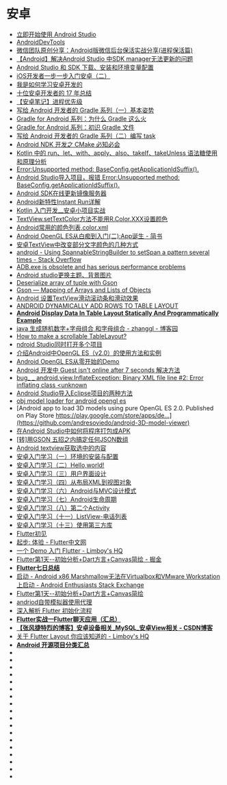 # 安卓

*   [立即开始使用 Android Studio](http://www.android-studio.org/)
*   [AndroidDevTools](https://www.androiddevtools.cn/)
*   [微信团队原创分享：Android版微信后台保活实战分享(进程保活篇)](http://www.52im.net/thread-210-1-1.html)
*   [【Android】解决Android Studio 中SDK manager无法更新的问题](https://blog.csdn.net/lchad/article/details/42110647)
*   [Android Studio 和 SDK 下载、安装和环境变量配置](https://blog.csdn.net/siwuxie095/article/details/53431818)
*   [iOS开发者一步一步入门安卓（二）](https://www.jianshu.com/p/342191da2a33)
*   [我是如何学习安卓开发的](https://mp.weixin.qq.com/s/fkNRpubQMxaxVaycA4hNLw?utm_source=tuicool&utm_medium=referral)
*   [十位安卓开发者的 17 年总结](https://blog.csdn.net/D29h1jQy3akVx/article/details/78950096?utm_source=tuicool&utm_medium=referral)
*   [【安卓笔记】进程优先级](http://blog.csdn.net/chdjj/article/details/19293349?utm_source=tuicool&utm_medium=referral)
*   [写给 Android 开发者的 Gradle 系列（一）基本姿势](https://mp.weixin.qq.com/s?__biz=MzI1ODQ3NDA2Mg==&mid=2247484313&idx=1&sn=d20e10eca8917436e4a19b99b8c1430b&chksm=ea06eab8dd7163aec3f040a946f1bdc35b53bb880b5f1f84c3405bb823a11f8be4731539b95f&mpshare=1&scene=23&srcid=1010O0lm3Hw0drZT9cvGaWX3#rd)
*   [Gradle for Android 系列：为什么 Gradle 这么火](https://mp.weixin.qq.com/s?__biz=MzI1ODQ3NDA2Mg==&mid=2247483855&idx=1&sn=1f8552de8f7fb14af208f31d9d77f87d&chksm=ea06e8eedd7161f8bec27647e066a1fc545a5ad8199b72f98f14b6fe3543045733d1755f9632&scene=21#wechat_redirect)
*   [Gradle for Android 系列：初识 Gradle 文件](https://mp.weixin.qq.com/s?__biz=MzI1ODQ3NDA2Mg==&mid=2247483860&idx=1&sn=b2a461b5ae32ec7ea8f83988fc80a557&chksm=ea06e8f5dd7161e3e3bc7091934be2fcea9020b463d439cddf803989e92dac6294b29d77a657&scene=21#wechat_redirect)
*   [写给 Android 开发者的 Gradle 系列（二）编写 task](https://mp.weixin.qq.com/s?__biz=MzI1ODQ3NDA2Mg==&mid=2247484336&idx=1&sn=3ca6b61b815b7ddc8985f8c496aa0bd2&chksm=ea06ea91dd716387f7af43e8081cb40a92b2e51a4308d8df72ba8e42dd4e042f62f601fa3305&mpshare=1&scene=23&srcid=1010ZJMtcpIpLpbkhvDZWcGu#rd)
*   [Android NDK 开发之 CMake 必知必会](https://mp.weixin.qq.com/s/7pBjoVGDl_zGDwWWBOhkmg)
*   [Kotlin 中的 run、let、with、apply、also、takeIf、takeUnless 语法糖使用和原理分析](https://mp.weixin.qq.com/s/bCgVRagBrDPoilq9jdGV2Q)
*   [Error:Unsupported method: BaseConfig.getApplicationIdSuffix().](https://blog.csdn.net/rjc_lihui/article/details/78434864)
*   [Android Studio导入项目，报错 Error:Unsupported method: BaseConfig.getApplicationIdSuffix().](https://www.cnblogs.com/wobuyayi/p/8617774.html)
*   [Android SDK在线更新镜像服务器](https://www.cnblogs.com/chen110xi/p/6603709.html)
*   [Android新特性Instant Run详解](https://blog.csdn.net/wangwangli6/article/details/70210582)
*   [Kotlin 入门开发__安卓小项目实战](https://www.jianshu.com/p/61ad663d8a1c?utm_source=tuicool&utm_medium=referral)
*   [TextView.setTextColor方法不能用R.Color.XXX设置颜色](https://blog.csdn.net/qq_27258799/article/details/51509503)
*   [Android常用的颜色列表,color.xml](https://blog.csdn.net/libaineu2004/article/details/41548313)
*   [Android OpenGL ES从白痴到入门(二):App诞生 - 简书](https://www.jianshu.com/p/5b9556c9237f)
*   [安卓TextView中改变部分文字颜色的几种方式](https://blog.csdn.net/junjle/article/details/51830828?tdsourcetag=s_pctim_aiomsg)
*   [android - Using SpannableStringBuilder to setSpan a pattern several times - Stack Overflow](https://stackoverflow.com/questions/33844485/using-spannablestringbuilder-to-setspan-a-pattern-several-times)
*   [ADB.exe is obsolete and has serious performance problems](https://stackoverflow.com/questions/51240223/adb-exe-is-obsolete-and-has-serious-performance-problems)
*   [Android studio更换主题、背景图片](https://blog.csdn.net/lkjfyy/article/details/72780699)
*   [Deserialize array of tuple with Gson](https://stackoverflow.com/questions/40147684/deserialize-array-of-tuple-with-gson)
*   [Gson — Mapping of Arrays and Lists of Objects](https://futurestud.io/tutorials/gson-mapping-of-arrays-and-lists-of-objects)
*   [Android 设置TextView滑动滚动条和滑动效果](https://blog.csdn.net/whu_zhangmin/article/details/29808339)
*   [ANDROID DYNAMICALLY ADD ROWS TO TABLE LAYOUT](https://technotzz.wordpress.com/2011/11/04/android-dynamically-add-rows-to-table-layout/)
*   [**Android Display Data In Table Layout Statically And Programmatically Example**](https://www.dev2qa.com/android-display-data-in-table-layout-statically-and-programmatically-example/)
*   [java 生成随机数字+字母组合 和字母组合 - zhanggl - 博客园](https://www.cnblogs.com/zhanggl/p/5175879.html)
*   [How to make a scrollable TableLayout?](https://stackoverflow.com/questions/6513718/how-to-make-a-scrollable-tablelayout)
*   [ndroid Studio同时打开多个项目](https://www.cnblogs.com/mstk/archive/2016/11/25/6100563.html)
*   [介绍Android中OpenGL ES（v2.0）的使用方法和实例](https://github.com/wanliyang1990/Android-OpenGL-ES)
*   [Android OpenGL ES从零开始的Demo](https://github.com/doggycoder/AndroidOpenGLDemo)
*   [Android 开发中 Guest isn't online after 7 seconds 解决方法](https://blog.csdn.net/xiaonengdong/article/details/79775657)
*   [bug_ _ android.view.InflateException: Binary XML file line #2: Error inflating class <unknown](https://www.cnblogs.com/awkflf11/p/5362927.html)
*   [Android Studio导入Eclipse项目的两种方法](https://www.cnblogs.com/mstk/p/6307291.html)
*   [obj model loader for android opengl es](https://github.com/lithium/android-objdemo)
*   [Android app to load 3D models using pure OpenGL ES 2.0. Published on Play Store https://play.google.com/store/apps/de…](https://github.com/andresoviedo/android-3D-model-viewer)
*   [在Android Studio中如何将程序打包成APK](https://blog.csdn.net/qq_33317126/article/details/79531438)
*   [[转]用GSON 五招之内搞定任何JSON数组](https://www.cnblogs.com/jianyungsun/p/6647203.html?tdsourcetag=s_pctim_aiomsg)
*   [Android textview获取选中的内容](https://blog.csdn.net/abchuge/article/details/79204754?tdsourcetag=s_pctim_aiomsg)
*   [安卓入门学习（一）环境的安装与配置](https://www.jianshu.com/p/10283431344e)
*   [安卓入门学习（二）Hello,world!](https://www.jianshu.com/p/895c94267eee)
*   [安卓入门学习（三）用户界面设计](https://www.jianshu.com/p/1bf57a42a0a6)
*   [安卓入门学习（四）从布局XML到视图对象](https://www.jianshu.com/p/114650daa55c)
*   [安卓入门学习（六）Android与MVC设计模式](https://www.jianshu.com/p/c6a8292b5d52)
*   [安卓入门学习（七）Android生命周期](https://www.jianshu.com/p/0f8a51ba83da)
*   [安卓入门学习（八）第二个Activity](https://www.jianshu.com/p/b063585f698d)
*   [安卓入门学习（十一）ListView-电话列表](https://www.jianshu.com/p/bb9d91e3d7bc)
*   [安卓入门学习（十三）使用第三方库](https://www.jianshu.com/p/ebde42498c62)
*   [Flutter初见](https://mp.weixin.qq.com/s/WnmATeEL3ItFggSSf6g0vA?utm_source=tuicool&utm_medium=referral)
*   [起步: 体验 - Flutter中文网](https://flutterchina.club/get-started/test-drive/)
*   [一个 Demo 入门 Flutter - Limboy's HQ](https://limboy.me/tech/2018/12/07/flutter-demo.html?utm_source=tuicool&utm_medium=referral)
*   [Flutter第1天--初始分析+Dart方言+Canvas简绘 - 掘金](https://juejin.im/post/5c1637fe6fb9a049d5196438)
*   [**Flutter七日总结**](https://www.jianshu.com/p/af674f119eb5?utm_source=tuicool&utm_medium=referral)
*   [启动 - Android x86 Marshmallow无法在Virtualbox和VMware Workstation上启动 - Android Enthusiasts Stack Exchange](https://android.stackexchange.com/questions/144535/android-x86-marshmallow-not-booting-on-virtualbox-and-vmware-workstation)
*   [Flutter第1天--初始分析+Dart方言+Canvas简绘](https://blog.csdn.net/qq_30447263/article/details/85043112)
*   [andriod自带模拟器使用代理](https://blog.csdn.net/bunny1024/article/details/73549630)
*   [深入解析 Flutter 初始化流程](https://github.com/shaomaicheng/Article/blob/master/flutter/init.md?utm_source=tuicool&utm_medium=referral)
*   [**Flutter实战一Flutter聊天应用（汇总）**](https://blog.csdn.net/hekaiyou/article/details/78011843?tdsourcetag=s_pctim_aiomsg)
*   [**【张风捷特烈的博客】安卓设备相关_MySQL_安卓View相关 - CSDN博客**](https://blog.csdn.net/qq_30447263)
*   [关于 Flutter Layout 你应该知道的 - Limboy's HQ](https://limboy.me/tech/2019/01/11/flutter-layout.html)
*   [**Android 开源项目分类汇总**](https://github.com/Trinea/android-open-project)
*   []()
*   []()
*   []()
*   []()
*   []()
*   []()
*   []()
*   []()
*   []()
*   []()
*   []()
*   []()
*   []()
*   []()
*   []()
*   []()
*   []()
*   []()


